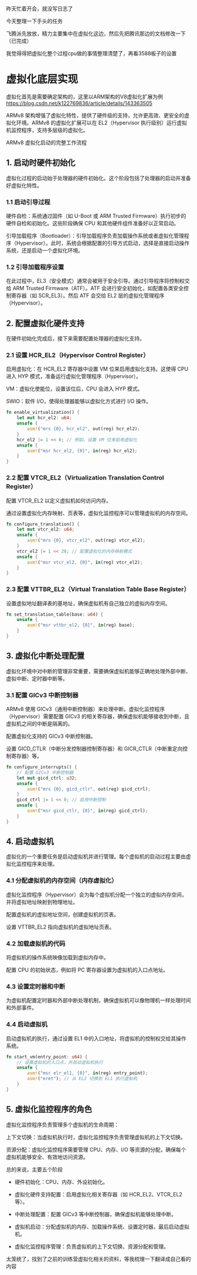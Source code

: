 昨天忙着开会，就没写日志了

今天整理一下手头的任务

飞腾派先放放，精力主要集中在虚拟化这边，然后先把腾讯那边的文档修改一下（已完成）

我觉得得把虚拟化整个过程cpu做的事情整理清楚了，再看3588板子的设置

# 虚拟化底层实现
虚拟化首先是需要确定架构的，这里以ARM架构的V8虚拟化扩展为例 https://blog.csdn.net/k122769836/article/details/143363505

ARMv8 架构增强了虚拟化特性，提供了硬件级的支持，允许更高效、更安全的虚拟化环境。ARMv8 的虚拟化扩展可以在 EL2（Hypervisor 执行级别）运行虚拟机监控程序，支持多层级的虚拟化。

ARMv8 虚拟化启动的完整工作流程

## 1. 启动时硬件初始化

虚拟化过程的启动始于处理器的硬件初始化。这个阶段包括了处理器的启动并准备好虚拟化特性。

### 1.1 启动引导过程

硬件自检：系统通过固件（如 U-Boot 或 ARM Trusted Firmware）执行初步的硬件自检和初始化。这些阶段确保 CPU 和其他硬件组件准备好以正常启动。

引导加载程序（Bootloader）：引导加载程序负责加载操作系统或者虚拟化管理程序（Hypervisor）。此时，系统会根据配置的引导方式启动，选择是直接启动操作系统，还是启动一个虚拟化环境。

### 1.2 引导加载程序设置
在此过程中，EL3（安全模式）通常会被用于安全引导。通过引导程序将控制权交给 ARM Trusted Firmware（ATF）。ATF 会进行安全初始化，如配置各类安全控制寄存器（如 SCR_EL3）。然后 ATF 会交给 EL2 层的虚拟化管理程序（Hypervisor）。

## 2. 配置虚拟化硬件支持
在硬件初始化完成后，接下来需要配置处理器的虚拟化支持。

### 2.1 设置 HCR_EL2（Hypervisor Control Register）
启用虚拟化：在 HCR_EL2 寄存器中设置 VM 位来启用虚拟化支持。这使得 CPU 进入 HYP 模式，准备运行虚拟化管理程序（Hypervisor）。

VM：虚拟化使能位，设置该位后，CPU 会进入 HYP 模式。

SWIO：软件 I/O，使得处理器能够以虚拟化方式进行 I/O 操作。

```rust
fn enable_virtualization() {
    let mut hcr_el2: u64;
    unsafe {
        asm!("mrs {0}, hcr_el2", out(reg) hcr_el2);
    }
    hcr_el2 |= 1 << 0; // 例如，设置 VM 位来启用虚拟化
    unsafe {
        asm!("msr hcr_el2, {0}", in(reg) hcr_el2);
    }
}
```
### 2.2 配置 VTCR_EL2（Virtualization Translation Control Register）
配置 VTCR_EL2 以定义虚拟机如何访问内存。

通过设置虚拟化内存映射、页表等，虚拟化监控程序可以管理虚拟机的内存空间。

```rust
fn configure_translation() {
    let mut vtcr_el2: u64;
    unsafe {
        asm!("mrs {0}, vtcr_el2", out(reg) vtcr_el2);
    }
    vtcr_el2 |= 1 << 28; // 配置虚拟化的内存映射模式
    unsafe {
        asm!("msr vtcr_el2, {0}", in(reg) vtcr_el2);
    }
}
```
### 2.3 配置 VTTBR_EL2（Virtual Translation Table Base Register）
设置虚拟地址翻译表的基地址，确保虚拟机有自己独立的虚拟内存空间。

```rust
fn set_translation_table(base: u64) {
    unsafe {
        asm!("msr vttbr_el2, {0}", in(reg) base);
    }
}
```
## 3. 虚拟化中断处理配置
虚拟化环境中对中断的管理非常重要，需要确保虚拟机能够正确地处理外部中断、虚拟中断、定时器中断等。

### 3.1 配置 GICv3 中断控制器
ARMv8 使用 GICv3（通用中断控制器）来处理中断。虚拟化监控程序（Hypervisor）需要配置 GICv3 的相关寄存器，确保虚拟机能够接收到中断，且虚拟机之间的中断是隔离的。

配置虚拟化支持的 GICv3 中断控制器。

设置 GICD_CTLR（中断分发控制器控制寄存器）和 GICR_CTLR（中断重定向控制寄存器）等。

```rust
fn configure_interrupts() {
    // 配置 GICv3 中断控制器
    let mut gicd_ctrl: u32;
    unsafe {
        asm!("mrs {0}, gicd_ctlr", out(reg) gicd_ctrl);
    }
    gicd_ctrl |= 1 << 0; // 启用中断控制
    unsafe {
        asm!("msr gicd_ctlr, {0}", in(reg) gicd_ctrl);
    }
}
```
## 4. 启动虚拟机
虚拟化的一个重要任务是启动虚拟机并进行管理。每个虚拟机的启动过程主要由虚拟化监控程序来处理。

### 4.1 分配虚拟机的内存空间（内存虚拟化）
虚拟化监控程序（Hypervisor）会为每个虚拟机分配一个独立的虚拟内存空间，并将虚拟地址映射到物理地址。

配置虚拟机的虚拟地址空间，创建虚拟机的页表。

设置 VTTBR_EL2 指向虚拟机的虚拟地址页表。

### 4.2 加载虚拟机的代码
将虚拟机的操作系统映像加载到虚拟内存中。

配置 CPU 的初始状态，例如将 PC 寄存器设置为虚拟机的入口点地址。

### 4.3 设置定时器和中断
为虚拟机配置定时器和外部中断处理机制，确保虚拟机可以像物理机一样处理时间和外部事件。

### 4.4 启动虚拟机
启动虚拟机的执行，通过设置 EL1 中的入口地址，将虚拟机的控制权交给其操作系统。

```rust
fn start_vm(entry_point: u64) {
    // 设置虚拟机的入口点，并启动虚拟机执行
    unsafe {
        asm!("msr elr_el1, {0}", in(reg) entry_point);
        asm!("eret"); // 从 EL2 切换到 EL1 执行虚拟机
    }
}
```
## 5. 虚拟化监控程序的角色
虚拟化监控程序负责管理多个虚拟机的生命周期：

上下文切换：当虚拟机执行时，虚拟化监控程序负责管理虚拟机的上下文切换。

资源分配：虚拟化监控程序需要管理 CPU、内存、I/O 等资源的分配，确保每个虚拟机能够安全、有效地访问资源。

总的来说，主要五个阶段
- 硬件初始化：CPU、内存、外设初始化。

- 虚拟化硬件支持配置：启用虚拟化相关寄存器（如 HCR_EL2、VTCR_EL2 等）。

- 中断处理配置：配置 GICv3 等中断控制器，确保虚拟机能够处理中断。

- 虚拟机启动：分配虚拟机的内存、加载操作系统、设置定时器，最后启动虚拟机。

- 虚拟化监控程序管理：负责虚拟机的上下文切换、资源分配和管理。

太笼统了，找到了之前的训练营虚拟化相关的资料，等我梳理一下翻译成自己看的内容